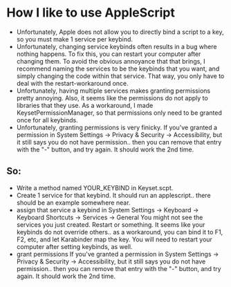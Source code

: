 
# How I like to use AppleScript
- Unfortunately, Apple does not allow you to directly bind a script to a key, so you must make 1 service per keybind.
- Unfortunately, changing service keybinds often results in a bug where nothing happens. To fix this, you can restart your computer after changing them. To avoid the obvious annoyance that that brings, I recommend naming the services to be the keybinds that you want, and simply changing the code within that service. That way, you only have to deal with the restart-workaround once.
- Unfortunately, having multiple services makes granting permissions pretty annoying. Also, it seems like the permissions do not apply to libraries that they use. As a workaround, I made KeysetPermissionManager, so that permissions only need to be granted once for all keybinds.
- Unfortunately, granting permissions is very finicky. If you've granted a permission in System Settings -> Privacy & Security -> Accessibility, but it still says you do not have permission.. then you can remove that entry with the "-" button, and try again. It should work the 2nd time.
## So:
- Write a method named YOUR_KEYBIND in Keyset.scpt.
- Create 1 service for that keybind. It should run an applescript.. there should be an example somewhere near.
- assign that service a keybind in System Settings -> Keyboard -> Keyboard Shortcuts -> Services -> General
    You might not see the services you just created. Restart or something.
    It seems like your keybinds do not override others.. as a workaround, you can bind it to F1, F2, etc, and let Karabinder map the key.
    You will need to restart your computer after setting keybinds, as well.
- grant permissions
    If you've granted a permission in System Settings -> Privacy & Security -> Accessibility, but it still says you do not have permission.. then you can remove that entry with the "-" button, and try again. It should work the 2nd time.
